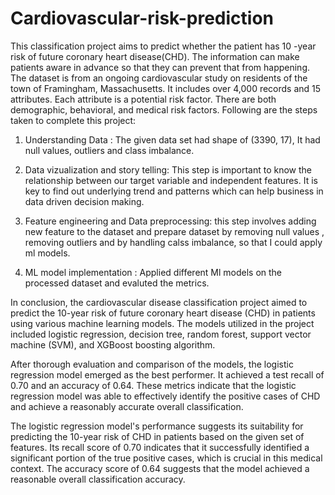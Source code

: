 # Cardiovascular-risk-prediction
This classification project aims to predict whether the patient has 10 -year risk of future coronary heart disease(CHD). The information can make patients aware in advance so that they can prevent that from happening. The dataset is from an ongoing cardiovascular study on residents of the town of Framingham, Massachusetts. It includes over 4,000 records and 15 attributes. Each attribute is a potential risk factor. There are both demographic, behavioral, and medical risk factors. Following are the steps taken to complete this project:

1. Understanding Data : The given data set had shape of (3390, 17), It had null values, outliers and class imbalance.

2. Data vizualization and story telling: This step is important to know the relationship between our target variable and independent features. It is key to find out underlying trend and patterns which can help business in data driven decision making.

3. Feature engineering and Data preprocessing: this step involves adding new feature to the dataset and prepare dataset by removing null values , removing outliers and by handling calss imbalance, so that I could apply ml models.

4. ML model implementation : Applied different Ml models on the processed dataset and evaluted the metrics.

In conclusion, the cardiovascular disease classification project aimed to predict the 10-year risk of future coronary heart disease (CHD) in patients using various machine learning models. The models utilized in the project included logistic regression, decision tree, random forest, support vector machine (SVM), and XGBoost boosting algorithm.

After thorough evaluation and comparison of the models, the logistic regression model emerged as the best performer. It achieved a test recall of 0.70 and an accuracy of 0.64. These metrics indicate that the logistic regression model was able to effectively identify the positive cases of CHD and achieve a reasonably accurate overall classification.

The logistic regression model's performance suggests its suitability for predicting the 10-year risk of CHD in patients based on the given set of features. Its recall score of 0.70 indicates that it successfully identified a significant portion of the true positive cases, which is crucial in this medical context. The accuracy score of 0.64 suggests that the model achieved a reasonable overall classification accuracy.

